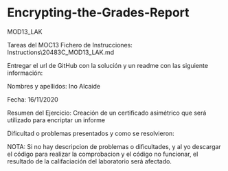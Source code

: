 # Encrypting-the-Grades-Report
MOD13_LAK

Tareas del MOC13 Fichero de Instrucciones: Instructions\20483C_MOD13_LAK.md

Entregar el url de GitHub con la solución y un readme con las siguiente información:

Nombres y apellidos: Ino Alcaide

Fecha: 16/11/2020

Resumen del Ejercicio: Creación de un certificado asimétrico que será utilizado para encriptar un informe

Dificultad o problemas presentados y como se resolvieron:

NOTA: Si no hay descripcion de problemas o dificultades, y al yo descargar el código para realizar la comprobacion y el código no funcionar, el resultado de la califaciación del laboratorio será afectado.
